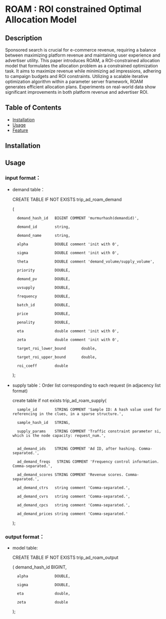 # ROAM : ROI constrained Optimal Allocation Model


## Description

Sponsored search is crucial for e-commerce revenue, requiring a balance between maximizing platform revenue and maintaining user experience and advertiser utility. This paper introduces ROAM, a ROI-constrained allocation model that formulates the allocation problem as a constrained optimization task. It aims to maximize revenue while minimizing ad impressions, adhering to campaign budgets and ROI constraints. Utilizing a scalable iterative optimization algorithm within a parameter server framework, ROAM generates efficient allocation plans. Experiments on real-world data show significant improvements in both platform revenue and advertiser ROI.

## Table of Contents
- [Installation](#Installation)
- [Usage](#Usage)    
- [Feature](#Feature)

## Installation

## Usage

### input format：

* demand table：

    CREATE TABLE IF NOT EXISTS trip_ad_roam_demand
    
    (
    
        demand_hash_id   BIGINT COMMENT 'murmurhash(demandid)',
        
        demand_id        string,
        
        demand_name      string,
        
        alpha            DOUBLE comment 'init with 0',
        
        sigma            DOUBLE comment 'init with 0',
        
        theta            DOUBLE comment 'demand_volume/supply_volume',
        
        priority         DOUBLE,
        
        demand_pv        DOUBLE,
        
        uvsupply         DOUBLE,
        
        frequency        DOUBLE,
        
        batch_id         DOUBLE,
        
        price            DOUBLE,
        
        penality         DOUBLE,
        
        eta              double comment 'init with 0',
        
        zeta             double comment 'init with 0',
        
        target_roi_lower_bound       double,
        
        target_roi_upper_bound       double,
        
        roi_coeff        double
        
    );

* supply table：Order list corresponding to each request (in adjacency list format)

    create table if not exists trip_ad_roam_supply(
    
        sample_id        STRING COMMENT 'Sample ID: A hash value used for referencing in the clues, in a sparse structure.',
        
        sample_hash_id   STRING,
        
        supply_params    STRING COMMENT 'Traffic constraint parameter si, which is the node capacity: request_num.',
        

        ad_demand_ids    STRING COMMENT 'Ad ID, after hashing. Comma-separated.',
        
        ad_demand_freqs   STRING COMMENT 'Frequency control information. Comma-separated.',
        
        ad_demand_scores STRING COMMENT 'Revenue scores. Comma-separated.',
        
        ad_demand_ctrs   string comment 'Comma-separated.',
        
        ad_demand_cvrs   string comment 'Comma-separated.',
        
        ad_demand_cpcs   string comment 'Comma-separated.',
        
        ad_demand_prices string comment 'Comma-separated.'
        
    );


### output format：

* model table:

    CREATE TABLE IF NOT EXISTS trip_ad_roam_output
    
    (
        demand_hash_id   BIGINT,
        
        alpha            DOUBLE,
        
        sigma            DOUBLE,
        
        eta              double,
        
        zeta             double
        
    );

